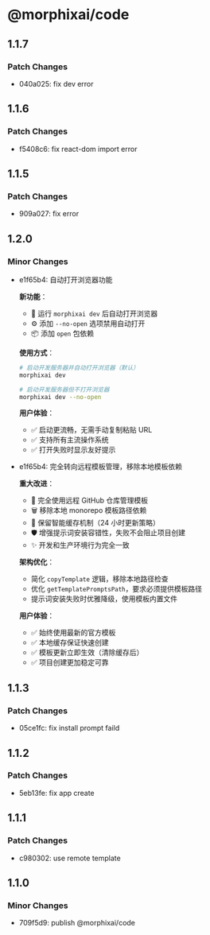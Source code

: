 # @morphixai/code

## 1.1.7

### Patch Changes

- 040a025: fix dev error

## 1.1.6

### Patch Changes

- f5408c6: fix react-dom import error

## 1.1.5

### Patch Changes

- 909a027: fix error

## 1.2.0

### Minor Changes

- e1f65b4: 自动打开浏览器功能

  **新功能**：

  - 🚀 运行 `morphixai dev` 后自动打开浏览器
  - ⚙️ 添加 `--no-open` 选项禁用自动打开
  - 📦 添加 `open` 包依赖

  **使用方式**：

  ```bash
  # 启动开发服务器并自动打开浏览器（默认）
  morphixai dev

  # 启动开发服务器但不打开浏览器
  morphixai dev --no-open
  ```

  **用户体验**：

  - ✅ 启动更流畅，无需手动复制粘贴 URL
  - ✅ 支持所有主流操作系统
  - ✅ 打开失败时显示友好提示

- e1f65b4: 完全转向远程模板管理，移除本地模板依赖

  **重大改进**：

  - 🔄 完全使用远程 GitHub 仓库管理模板
  - 🗑️ 移除本地 monorepo 模板路径依赖
  - 💾 保留智能缓存机制（24 小时更新策略）
  - 🛡️ 增强提示词安装容错性，失败不会阻止项目创建
  - ✨ 开发和生产环境行为完全一致

  **架构优化**：

  - 简化 `copyTemplate` 逻辑，移除本地路径检查
  - 优化 `getTemplatePromptsPath`，要求必须提供模板路径
  - 提示词安装失败时优雅降级，使用模板内置文件

  **用户体验**：

  - ✅ 始终使用最新的官方模板
  - ✅ 本地缓存保证快速创建
  - ✅ 模板更新立即生效（清除缓存后）
  - ✅ 项目创建更加稳定可靠

## 1.1.3

### Patch Changes

- 05ce1fc: fix install prompt faild

## 1.1.2

### Patch Changes

- 5eb13fe: fix app create

## 1.1.1

### Patch Changes

- c980302: use remote template

## 1.1.0

### Minor Changes

- 709f5d9: publish @morphixai/code
